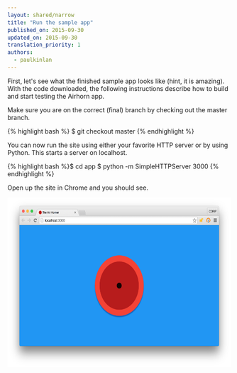 ```yaml
---
layout: shared/narrow
title: "Run the sample app"
published_on: 2015-09-30
updated_on: 2015-09-30
translation_priority: 1
authors:
  - paulkinlan
---
```


First, let's see what the finished sample app looks like (hint, it is amazing). 
With the code downloaded, the following instructions describe how to build and 
start testing the Airhorn app.

Make sure you are on the correct (final) branch by checking out the master 
branch.

{% highlight bash %}
$ git checkout master
{% endhighlight %}


You can now run the site using either your favorite HTTP server or by using 
Python. This starts a server on localhost.

{% highlight bash %}$ cd app
$ python -m SimpleHTTPServer 3000
{% endhighlight %}

Open up the site in Chrome and you should see.

<img src="images/image01.png" width="624" height="382" />
  

